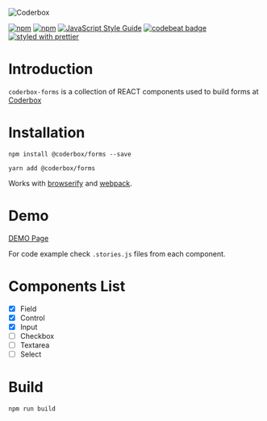 ![Coderbox](https://s3-eu-west-1.amazonaws.com/coderbox/common/logo-blue.png)

[![npm](https://img.shields.io/npm/dm/@coderbox/forms.svg)](https://www.npmjs.com/package/@coderbox/forms)
[![npm](https://img.shields.io/npm/v/@coderbox/forms.svg)](https://www.npmjs.com/package/@coderbox/forms)
[![JavaScript Style Guide](https://img.shields.io/badge/code_style-standard-brightgreen.svg)](https://standardjs.com)
[![codebeat badge](https://codebeat.co/badges/881b0552-e916-41a5-b2df-632f1610f7b9)](https://codebeat.co/projects/github-com-coderboxapp-coderbox-atoms-master)
[![styled with prettier](https://img.shields.io/badge/styled_with-prettier-ff69b4.svg)](https://github.com/prettier/prettier)

# Introduction
`coderbox-forms` is a collection of REACT components used to build forms at [Coderbox](https://www.coderbox.me)

# Installation

```
npm install @coderbox/forms --save
```
```
yarn add @coderbox/forms
```
Works with [browserify](https://github.com/substack/node-browserify) and [webpack](https://github.com/visionmedia/superagent/wiki/SuperAgent-for-Webpack).

# Demo
[DEMO Page](https://coderboxapp.github.io/coderbox-atoms/)

For code example check `.stories.js` files from each component.

# Components List

- [x] Field
- [x] Control
- [x] Input
- [ ] Checkbox
- [ ] Textarea
- [ ] Select

# Build

```
npm run build
```